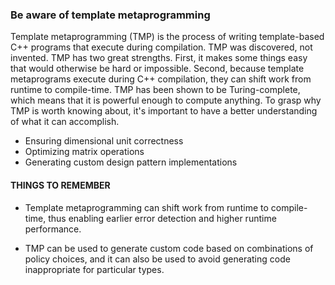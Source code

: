 ### Be aware of template metaprogramming
Template metaprogramming (TMP) is the process of writing template-based C++ programs that execute during compilation. TMP was discovered, not invented. TMP has two great strengths. First, it makes some things easy that would otherwise be hard or impossible. Second, because template metaprograms execute during C++ compilation, they can shift work from runtime to compile-time. TMP has been shown to be Turing-complete, which means that it is powerful enough to compute anything. To grasp why TMP is worth knowing about, it's important to have a better understanding of what it can accomplish.
* Ensuring dimensional unit correctness
* Optimizing matrix operations
* Generating custom design pattern implementations
#### THINGS TO REMEMBER
* Template metaprogramming can shift work from runtime to compile-time, thus enabling earlier error detection and higher runtime performance.

* TMP can be used to generate custom code based on combinations of policy choices, and it can also be used to avoid generating code inappropriate for particular types.